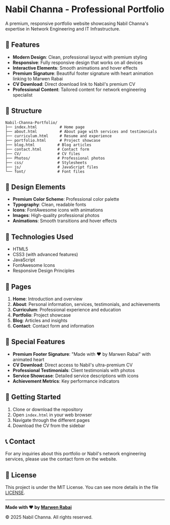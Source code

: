 # Nabil Channa - Professional Portfolio

A premium, responsive portfolio website showcasing Nabil Channa's expertise in Network Engineering and IT Infrastructure.

## 🚀 Features

- **Modern Design**: Clean, professional layout with premium styling
- **Responsive**: Fully responsive design that works on all devices
- **Interactive Elements**: Smooth animations and hover effects
- **Premium Signature**: Beautiful footer signature with heart animation linking to Marwen Rabai
- **CV Download**: Direct download link to Nabil's premium CV
- **Professional Content**: Tailored content for network engineering specialist

## 📁 Structure

```
Nabil-Channa-Portfolio/
├── index.html          # Home page
├── about.html          # About page with services and testimonials
├── curriculum.html     # Resume and experience
├── portfolio.html      # Project showcase
├── blog.html          # Blog articles
├── contact.html       # Contact form
├── CV/                # CV files
├── Photos/            # Professional photos
├── css/               # Stylesheets
├── js/                # JavaScript files
└── font/              # Font files
```

## 🎨 Design Elements

- **Premium Color Scheme**: Professional color palette
- **Typography**: Clean, readable fonts
- **Icons**: FontAwesome icons with animations
- **Images**: High-quality professional photos
- **Animations**: Smooth transitions and hover effects

## 🔧 Technologies Used

- HTML5
- CSS3 (with advanced features)
- JavaScript
- FontAwesome Icons
- Responsive Design Principles

## 📱 Pages

1. **Home**: Introduction and overview
2. **About**: Personal information, services, testimonials, and achievements
3. **Curriculum**: Professional experience and education
4. **Portfolio**: Project showcase
5. **Blog**: Articles and insights
6. **Contact**: Contact form and information

## 🌟 Special Features

- **Premium Footer Signature**: "Made with ❤️ by Marwen Rabai" with animated heart
- **CV Download**: Direct access to Nabil's ultra-premium CV
- **Professional Testimonials**: Client testimonials with photos
- **Service Showcase**: Detailed service descriptions with icons
- **Achievement Metrics**: Key performance indicators

## 🚀 Getting Started

1. Clone or download the repository
2. Open `index.html` in your web browser
3. Navigate through the different pages
4. Download the CV from the sidebar

## 📞 Contact

For any inquiries about this portfolio or Nabil's network engineering services, please use the contact form on the website.

## 📄 License

This project is under the MIT License. You can see more details in the file [LICENSE](LICENSE).

---

**Made with ❤️ by [Marwen Rabai](https://marwen-rabai.netlify.app)**

© 2025 Nabil Channa. All rights reserved.


